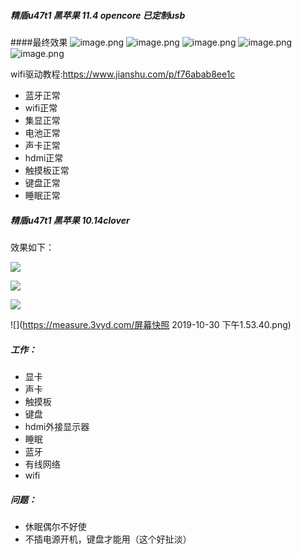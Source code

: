 
##### 精盾u47t1 黑苹果 11.4 opencore 已定制usb
####最终效果
![image.png](https://upload-images.jianshu.io/upload_images/9126595-97a4af4abc8e2d98.png?imageMogr2/auto-orient/strip%7CimageView2/2/w/1240)
![image.png](https://upload-images.jianshu.io/upload_images/9126595-e31044ff3ee6589a.png?imageMogr2/auto-orient/strip%7CimageView2/2/w/1240)
![image.png](https://upload-images.jianshu.io/upload_images/9126595-272adb50f66f2503.png?imageMogr2/auto-orient/strip%7CimageView2/2/w/1240)
![image.png](https://upload-images.jianshu.io/upload_images/9126595-b3d015471565b6fc.png?imageMogr2/auto-orient/strip%7CimageView2/2/w/1240)
![image.png](https://upload-images.jianshu.io/upload_images/9126595-bd61cff08be6f524.png?imageMogr2/auto-orient/strip%7CimageView2/2/w/1240)

wifi驱动教程:https://www.jianshu.com/p/f76abab8ee1c

- 蓝牙正常
- wifi正常
- 集显正常
- 电池正常
- 声卡正常
- hdmi正常
- 触摸板正常
- 键盘正常
- 睡眠正常
##### 精盾u47t1 黑苹果 10.14clover

效果如下：

![](https://measure.3vyd.com/1572414704089.jpg)

![](https://measure.3vyd.com/1572414739608.jpg)

![](https://measure.3vyd.com/1572414779381.jpg)

![](https://measure.3vyd.com/屏幕快照 2019-10-30 下午1.53.40.png)

##### 工作：

- 显卡
- 声卡
- 触摸板
- 键盘
- hdmi外接显示器
- 睡眠
- 蓝牙
- 有线网络
- wifi

##### 问题：

- 休眠偶尔不好使
- 不插电源开机，键盘才能用（这个好扯淡）